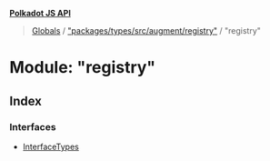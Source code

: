 **[Polkadot JS API](../README.md)**

> [Globals](../globals.md) / ["packages/types/src/augment/registry"](_packages_types_src_augment_registry_.md) / "registry"

# Module: "registry"

## Index

### Interfaces

* [InterfaceTypes](../interfaces/_packages_types_src_augment_registry_._registry_.interfacetypes.md)

